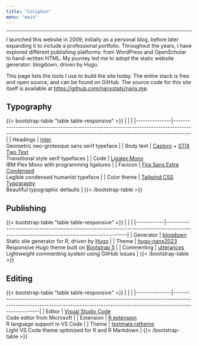 ```yaml
---
title: "Colophon"
menu: "main"
---
```


*  *  *  *

I launched this website in 2009, initially as a personal blog,
before later expanding it to include a professional portfolio.
Throughout the years, I have explored different publishing platforms:
from WordPress and OpenScholar to hand-written HTML. My journey led me
to adopt the static website generator: blogdown, driven by Hugo.

This page lists the tools I use to build the site today.
The entire stack is free and open source, and can be found on GitHub.
The source code for this site itself is available at
<https://github.com/nanxstats/nanx.me>.

## Typography

{{< bootstrap-table "table table-responsive" >}}
|               |                                                                                                                                                                   |
|---------------|-------------------------------------------------------------------------------------------------------------------------------------------------------------------|
| Headings      | [Inter](https://nanx.me/ost/inter.html)                                                  <br> Geometric neo-grotesque sans serif typeface                         |
| Body text     | [Castoro](https://nanx.me/ost/castoro.html) + [STIX Two Text](https://nanx.me/ost/stix-two-text.html) <br> Transitional style serif typefaces                     |
| Code          | [Ligalex Mono](https://github.com/ToxicFrog/Ligaturizer)                                 <br> IBM Plex Mono with programming ligatures                            |
| Favicon       | [Fira Sans Extra Condensed](https://fonts.google.com/specimen/Fira+Sans+Extra+Condensed) <br> Legible condensed humanist typeface                                 |
| Color theme   | [Tailwind CSS Typography](https://github.com/tailwindlabs/tailwindcss-typography)        <br> Beautiful typographic defaults                                      |
{{< /bootstrap-table >}}

## Publishing

{{< bootstrap-table "table table-responsive" >}}
|            |                                                                                                                                           |
|------------|-------------------------------------------------------------------------------------------------------------------------------------------|
| Generator  | [blogdown](https://github.com/rstudio/blogdown)             <br> Static site generator for R, driven by [Hugo](https://gohugo.io/)        |
| Theme      | [hugo-nanx2023](https://github.com/nanxstats/hugo-nanx2023) <br> Responsive Hugo theme built on [Bootstrap 5](https://getbootstrap.com/)  |
| Commenting | [utterances](https://utteranc.es/)                          <br> Lightweight commenting system using GitHub issues                        |
{{< /bootstrap-table >}}

## Editing

{{< bootstrap-table "table table-responsive" >}}
|               |                                                                                                                                                                                 |
|---------------|---------------------------------------------------------------------------------------------------------------------------------------------------------------------------------|
| Editor        | [Visual Studio Code](https://code.visualstudio.com/)                                               <br> Code editor from Microsoft                                              |
| Extension     | [R extension](https://marketplace.visualstudio.com/items?itemName=REditorSupport.r)                <br> R language support in VS Code                                           |
| Theme         | [textmate.rstheme](https://marketplace.visualstudio.com/items?itemName=nanxstats.textmate-rstheme) <br> Light VS Code theme optimized for R and R Markdown                      |
{{< /bootstrap-table >}}

<style>
.content .markdown h2 {
  margin-top: 2.5rem;
}

.content .markdown p {
  font-size: 1.125rem;
}

.table {
  font-family: var(--tw-prose-font-serif);
  font-weight: 450;
  font-size: 1rem;
}

.table tr {
  border-color: var(--tw-prose-hr);
}

.table td {
  padding-top: 1.25rem;
  padding-bottom: 1.25rem;
  line-height: 2rem;
}

.table>:not(caption)>*>* {
  padding-left: 1px;
}

.table td:nth-child(1),
table th:nth-child(1) {
  font-family: var(--tw-prose-font-serif);
  font-weight: 600;
  width: 30%;
}
</style>
